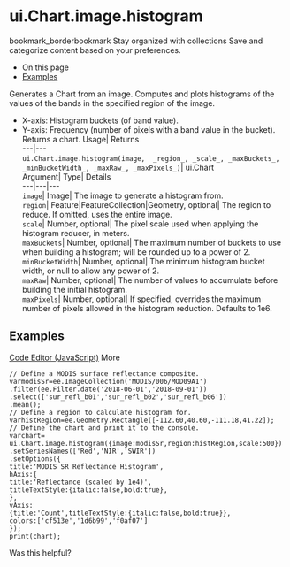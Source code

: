  
#  ui.Chart.image.histogram 
bookmark_borderbookmark Stay organized with collections  Save and categorize content based on your preferences.
  * On this page
  * [Examples](https://developers.google.com/earth-engine/apidocs/ui-chart-image-histogram#examples)


Generates a Chart from an image. Computes and plots histograms of the values of the bands in the specified region of the image. 
- X-axis: Histogram buckets (of band value).
- Y-axis: Frequency (number of pixels with a band value in the bucket).
Returns a chart.
Usage| Returns  
---|---  
`ui.Chart.image.histogram(image,  _region_, _scale_, _maxBuckets_, _minBucketWidth_, _maxRaw_, _maxPixels_)`| ui.Chart  
Argument| Type| Details  
---|---|---  
`image`| Image| The image to generate a histogram from.  
`region`| Feature|FeatureCollection|Geometry, optional| The region to reduce. If omitted, uses the entire image.  
`scale`| Number, optional| The pixel scale used when applying the histogram reducer, in meters.  
`maxBuckets`| Number, optional| The maximum number of buckets to use when building a histogram; will be rounded up to a power of 2.  
`minBucketWidth`| Number, optional| The minimum histogram bucket width, or null to allow any power of 2.  
`maxRaw`| Number, optional| The number of values to accumulate before building the initial histogram.  
`maxPixels`| Number, optional| If specified, overrides the maximum number of pixels allowed in the histogram reduction. Defaults to 1e6.  
## Examples
[Code Editor (JavaScript)](https://developers.google.com/earth-engine/apidocs/ui-chart-image-histogram#code-editor-javascript-sample) More
```
// Define a MODIS surface reflectance composite.
varmodisSr=ee.ImageCollection('MODIS/006/MOD09A1')
.filter(ee.Filter.date('2018-06-01','2018-09-01'))
.select(['sur_refl_b01','sur_refl_b02','sur_refl_b06'])
.mean();
// Define a region to calculate histogram for.
varhistRegion=ee.Geometry.Rectangle([-112.60,40.60,-111.18,41.22]);
// Define the chart and print it to the console.
varchart=
ui.Chart.image.histogram({image:modisSr,region:histRegion,scale:500})
.setSeriesNames(['Red','NIR','SWIR'])
.setOptions({
title:'MODIS SR Reflectance Histogram',
hAxis:{
title:'Reflectance (scaled by 1e4)',
titleTextStyle:{italic:false,bold:true},
},
vAxis:
{title:'Count',titleTextStyle:{italic:false,bold:true}},
colors:['cf513e','1d6b99','f0af07']
});
print(chart);
```

Was this helpful?
